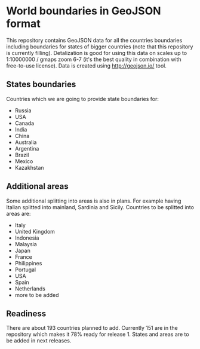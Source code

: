 # World boundaries in GeoJSON format
This repository contains GeoJSON data for all the countries boundaries including boundaries for states of bigger 
countries (note that this repository is currently filling).
Detalization is good for using this data on scales up to 1:10000000 / gmaps zoom 6-7 (it's the best quality in combination with free-to-use license).
Data is created using http://geojson.io/ tool.

## States boundaries
Countries which we are going to provide state boundaries for:
* Russia
* USA
* Canada
* India
* China
* Australia
* Argentina
* Brazil
* Mexico
* Kazakhstan

## Additional areas
Some additional splitting into areas is also in plans. For example having Italian splitted into mainland, Sardinia and Sicily. Countries to be splitted into areas are:
* Italy
* United Kingdom
* Indonesia
* Malaysia
* Japan
* France
* Philippines
* Portugal
* USA
* Spain
* Netherlands
* more to be added

## Readiness
There are about 193 countries planned to add. Currently 151 are in the repository which makes it 78% ready for release 1. States and areas are to be added in next releases.
